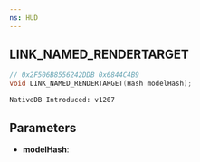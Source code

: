 ```yaml
---
ns: HUD
---
```

## LINK_NAMED_RENDERTARGET

```c
// 0x2F506B8556242DDB 0x6844C4B9
void LINK_NAMED_RENDERTARGET(Hash modelHash);
```

```
NativeDB Introduced: v1207
```

## Parameters
* **modelHash**:
